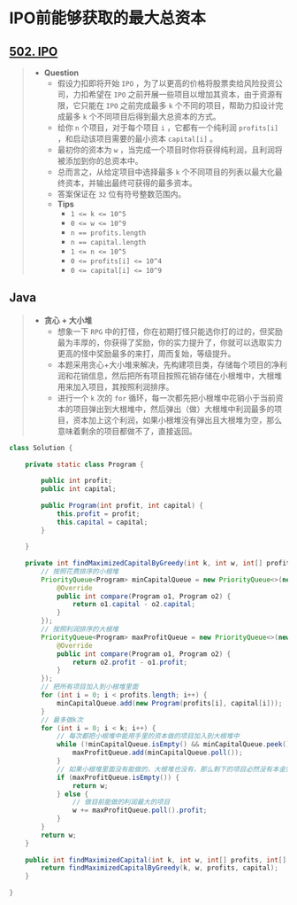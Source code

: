 # IPO前能够获取的最大总资本

## [502. IPO](https://leetcode.cn/problems/ipo/)

> - **Question**
>   - 假设力扣即将开始 `IPO` ，为了以更高的价格将股票卖给风险投资公司，力扣希望在 `IPO` 之前开展一些项目以增加其资本，由于资源有限，它只能在 `IPO` 之前完成最多 `k` 个不同的项目，帮助力扣设计完成最多 `k` 个不同项目后得到最大总资本的方式。
>   - 给你 `n` 个项目，对于每个项目 `i` ，它都有一个纯利润 `profits[i]` ，和启动该项目需要的最小资本 `capital[i]` 。
>   - 最初你的资本为 `w` ，当完成一个项目时你将获得纯利润，且利润将被添加到你的总资本中。
>   - 总而言之，从给定项目中选择最多 `k` 个不同项目的列表以最大化最终资本，并输出最终可获得的最多资本。
>   - 答案保证在 `32` 位有符号整数范围内。
>   - **Tips**
>     - `1 <= k <= 10^5`
>     - `0 <= w <= 10^9`
>     - `n == profits.length`
>     - `n == capital.length`
>     - `1 <= n <= 10^5`
>     - `0 <= profits[i] <= 10^4`
>     - `0 <= capital[i] <= 10^9`

## Java

> - **贪心 + 大小堆**
>   - 想象一下 `RPG` 中的打怪，你在初期打怪只能选你打的过的，但奖励最为丰厚的，你获得了奖励，你的实力提升了，你就可以选取实力更高的怪中奖励最多的来打，周而复始，等级提升。
>   - 本题采用贪心+大小堆来解决，先构建项目类，存储每个项目的净利润和花销信息，然后把所有项目按照花销存储在小根堆中，大根堆用来加入项目，其按照利润排序。
>   - 进行一个 `k` 次的 `for` 循环，每一次都先把小根堆中花销小于当前资本的项目弹出到大根堆中，然后弹出（做）大根堆中利润最多的项目，资本加上这个利润，如果小根堆没有弹出且大根堆为空，那么意味着剩余的项目都做不了，直接返回。

```java
class Solution {
    
    private static class Program {
        
        public int profit;
        public int capital;
        
        public Program(int profit, int capital) {
            this.profit = profit;
            this.capital = capital;
        }
        
    }
    
    private int findMaximizedCapitalByGreedy(int k, int w, int[] profits, int[] capital) {
        // 按照花费排序的小根堆
        PriorityQueue<Program> minCapitalQueue = new PriorityQueue<>(new Comparator<Program>() {
            @Override
            public int compare(Program o1, Program o2) {
                return o1.capital - o2.capital;
            }
        });
        // 按照利润排序的大根堆
        PriorityQueue<Program> maxProfitQueue = new PriorityQueue<>(new Comparator<Program>() {
            @Override
            public int compare(Program o1, Program o2) {
                return o2.profit - o1.profit;
            }
        });
        // 把所有项目加入到小根堆里面
        for (int i = 0; i < profits.length; i++) {
            minCapitalQueue.add(new Program(profits[i], capital[i]));
        }
        // 最多做k次
        for (int i = 0; i < k; i++) {
            // 每次都把小根堆中能用手里的资本做的项目加入到大根堆中
            while (!minCapitalQueue.isEmpty() && minCapitalQueue.peek().capital <= w) {
                maxProfitQueue.add(minCapitalQueue.poll());
            }
            // 如果小根堆里面没有能做的，大根堆也没有，那么剩下的项目必然没有本金完成，直接返回
            if (maxProfitQueue.isEmpty()) {
                return w;
            } else {
                // 做目前能做的利润最大的项目
                w += maxProfitQueue.poll().profit;
            }
        }
        return w;
    }
    
    public int findMaximizedCapital(int k, int w, int[] profits, int[] capital) {
        return findMaximizedCapitalByGreedy(k, w, profits, capital);
    }
    
}
```
